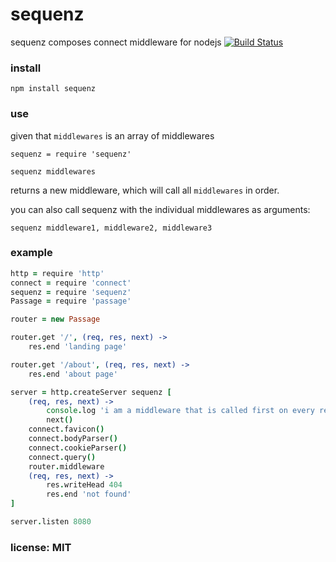 # sequenz

sequenz composes connect middleware for nodejs
[![Build Status](https://travis-ci.org/snd/sequenz.png)](https://travis-ci.org/snd/sequenz)

### install

```
npm install sequenz
```

### use

given that `middlewares` is an array of middlewares

```
sequenz = require 'sequenz'

sequenz middlewares
```
returns a new middleware, which will call all `middlewares` in order.

you can also call sequenz with the individual middlewares as arguments:

```
sequenz middleware1, middleware2, middleware3
```

### example

```coffeescript
http = require 'http'
connect = require 'connect'
sequenz = require 'sequenz'
Passage = require 'passage'

router = new Passage

router.get '/', (req, res, next) ->
    res.end 'landing page'

router.get '/about', (req, res, next) ->
    res.end 'about page'

server = http.createServer sequenz [
    (req, res, next) ->
        console.log 'i am a middleware that is called first on every request'
        next()
    connect.favicon()
    connect.bodyParser()
    connect.cookieParser()
    connect.query()
    router.middleware
    (req, res, next) ->
        res.writeHead 404
        res.end 'not found'
]

server.listen 8080
```

### license: MIT
